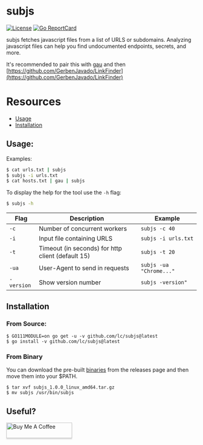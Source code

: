 # subjs
[![License](https://img.shields.io/badge/license-MIT-_red.svg)](https://opensource.org/licenses/MIT)
[![Go ReportCard](https://goreportcard.com/badge/github.com/lc/gau)](https://goreportcard.com/report/github.com/lc/subjs)

subjs fetches javascript files from a list of URLS or subdomains. Analyzing javascript files can help you find undocumented endpoints, secrets, and more.

It's recommended to pair this with [gau](https://github.com/lc/gau) and then [https://github.com/GerbenJavado/LinkFinder](https://github.com/GerbenJavado/LinkFinder)

# Resources
- [Usage](#usage)
- [Installation](#installation)

## Usage:
Examples:
```bash
$ cat urls.txt | subjs 
$ subjs -i urls.txt
$ cat hosts.txt | gau | subjs
```

To display the help for the tool use the `-h` flag:

```bash
$ subjs -h
```

| Flag | Description | Example |
|------|-------------|---------|
| `-c` | Number of concurrent workers | `subjs -c 40` |
| `-i` | Input file containing URLS | `subjs -i urls.txt` |
| `-t` | Timeout (in seconds) for http client (default 15) | `subjs -t 20` |
| `-ua` | User-Agent to send in requests | `subjs -ua "Chrome..."` |
| `-version` | Show version number | `subjs -version"` |


## Installation
### From Source:

```
$ GO111MODULE=on go get -u -v github.com/lc/subjs@latest
$ go install -v github.com/lc/subjs@latest
```

### From Binary
You can download the pre-built [binaries](https://github.com/lc/subjs/releases/) from the releases page and then move them into your $PATH.

```
$ tar xvf subjs_1.0.0_linux_amd64.tar.gz
$ mv subjs /usr/bin/subjs
```

## Useful?

<a href="http://buymeacoff.ee/cdl" target="_blank"><img src="https://www.buymeacoffee.com/assets/img/custom_images/orange_img.png" alt="Buy Me A Coffee" style="height: 41px !important;width: 174px !important;box-shadow: 0px 3px 2px 0px rgba(190, 190, 190, 0.5) !important;-webkit-box-shadow: 0px 3px 2px 0px rgba(190, 190, 190, 0.5) !important;" ></a>
